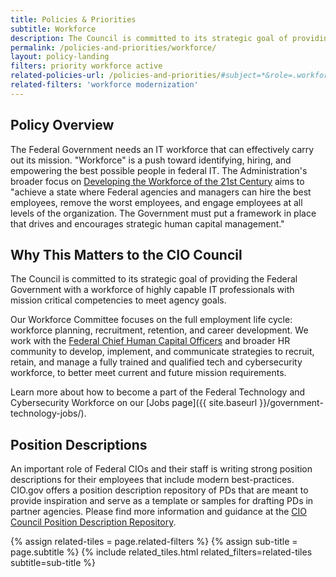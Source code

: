 ```yaml
---
title: Policies & Priorities
subtitle: Workforce
description: The Council is committed to its strategic goal of providing the Federal Government with a workforce of highly capable IT professionals with mission critical competencies to meet agency goals.
permalink: /policies-and-priorities/workforce/
layout: policy-landing
filters: priority workforce active
related-policies-url: /policies-and-priorities/#subject=*&role=.workforce,.modernization&status=*
related-filters: 'workforce modernization'
---
```


## Policy Overview ##
The Federal Government needs an IT workforce that can effectively carry out its mission. "Workforce" is a push toward identifying, hiring, and empowering the best possible people in federal IT. The Administration's broader focus on [Developing the Workforce of the 21st Century](https://trumpadministration.archives.performance.gov/CAP/workforce/) aims to "achieve a state where Federal agencies and managers can hire the best employees, remove the worst employees, and engage employees at all levels of the organization. The Government must put a framework in place that drives and encourages strategic human capital management."

## Why This Matters to the CIO Council ##
The Council is committed to its strategic goal of providing the Federal Government with a workforce of highly capable IT professionals with mission critical competencies to meet agency goals.

Our Workforce Committee focuses on the full employment life cycle: workforce planning, recruitment, retention, and career development. We work with the [Federal Chief Human Capital Officers](https://chcoc.gov/) and broader HR community to develop, implement, and communicate strategies to recruit, retain, and manage a fully trained and qualified tech and cybersecurity workforce, to better meet current and future mission requirements.

Learn more about how to become a part of the Federal Technology and Cybersecurity Workforce on our [Jobs page]({{ site.baseurl }}/government-technology-jobs/).

## Position Descriptions ##
An important role of Federal CIOs and their staff is writing strong position descriptions for their employees that include modern best-practices. CIO.gov offers a position description repository of PDs that are meant to provide inspiration and serve as a template or samples for drafting PDs in partner agencies. Please find more information and guidance at the [CIO Council Position Description Repository](https://community.max.gov/pages/viewpage.action?pageId=2337596774).
&nbsp;

{% assign related-tiles = page.related-filters %}
{% assign sub-title = page.subtitle %}
{% include related_tiles.html  related_filters=related-tiles subtitle=sub-title %}


